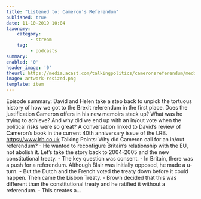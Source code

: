 ```yaml
---
title: "Listened to: Cameron’s Referendum"
published: true
date: 11-10-2019 10:04
taxonomy:
    category:
         - stream
    tag:
         - podcasts
summary:
enabled: '0'
header_image: '0'
theurl: https://media.acast.com/talkingpolitics/cameronsreferendum/media.mp3
image: artwork-resized.png
template: item
---
```

 
Episode summary: David and Helen take a step back to unpick the tortuous history of how we got to the Brexit referendum in the first place. Does the justification Cameron offers in his new memoirs stack up? What was he trying to achieve? And why did we end up with an in/out vote when the political risks were so great? A conversation linked to David’s review of Cameron’s book in the current 40th anniversary issue of the LRB. https://www.lrb.co.uk Talking Points: Why did Cameron call for an in/out referendum? - He wanted to reconfigure Britain’s relationship with the EU, not abolish it. Let’s take the story back to 2004-2005 and the new constitutional treaty. - The key question was consent. - In Britain, there was a push for a referendum. Although Blair was initially opposed, he made a u-turn. - But the Dutch and the French voted the treaty down before it could happen. Then came the Lisbon Treaty. - Brown decided that this was different than the constitutional treaty and he ratified it without a referendum. - This creates a…
